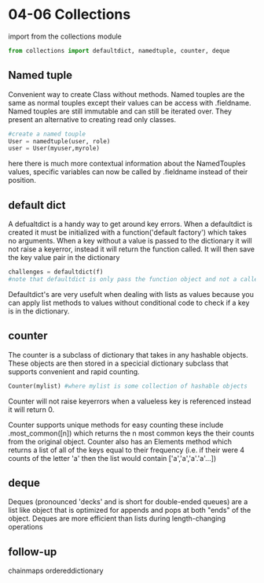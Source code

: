 # 04-06 Collections

import from the collections module

``` python
from collections import defaultdict, namedtuple, counter, deque
```

## Named tuple
Convenient way to create Class without methods. Named touples are the same as normal touples except their values can be access with .fieldname. Named touples are still immutable and can still be iterated over. They present an alternative to creating read only classes.

```python
#create a named touple
User = namedtuple(user, role)
user = User(myuser,myrole)
```

here there is much more contextual information about the NamedTouples values, specific variables can now be called by .fieldname instead of their position.

## default dict
A defualtdict is a handy way to get around key errors. When a defaultdict is created it must be initialized with a function('default factory') which takes no arguments. When a key without a value is passed to the dictionary it will not raise a keyerror, instead it will return the function called. It will then save the key value pair in the dictionary

```python
challenges = defaultdict(f)
#note that defaultdict is only pass the function object and not a called function
```
Defaultdict's are very usefult when dealing with lists as values because you can apply list methods to values without conditional code to check if a key is in the dictionary.

## counter
The counter is a subclass of dictionary that takes in any hashable objects. These objects are then stored in a specicial dictionary subclass that supports convenient and rapid counting.

```python
Counter(mylist) #where mylist is some collection of hashable objects
```

Counter will not raise keyerrors when a valueless key is referenced instead it will return 0.

Counter supports unique methods for easy counting these include .most_common([n]) which returns the n most common keys the their counts from the original object. Counter also has an Elements method which returns a list of all of the keys equal to their frequency (i.e. if their were 4 counts of the letter 'a' then the list would contain ['a','a','a'.'a'...])

## deque
Deques (pronounced 'decks' and is short for double-ended queues) are a list like object that is optimized for appends and pops at both "ends" of the object. Deques are more efficient than lists during length-changing operations



## follow-up
chainmaps
ordereddictionary
